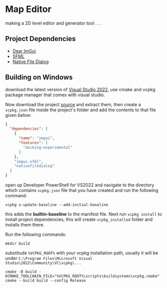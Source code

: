 # Map Editor

making a 2D level editor and generator tool . . .

## Project Dependencies
- [Dear ImGui](https://github.com/ocornut/imgui)
- [SFML](https://github.com/SFML/SFML)
- [Native File Dialog](https://github.com/mlabbe/nativefiledialog)

## Building on Windows

download the latest version of [Visual Studio 2022](https://visualstudio.microsoft.com/downloads/), use cmake and vcpkg package manager that comes with visual studio.

Now download the project [source](https://github.com/madnesly/LevelEditor/archive/refs/heads/main.zip) and extract them, then create a `vcpkg.json` file inside the project's folder and add the contents to that file given below:

```json
{
  "dependencies": [
    {
      "name": "imgui",
      "features": [
        "docking-experimental"
      ]
    },
    "imgui-sfml",
    "nativefiledialog"
  ]
}
```

open up Developer PowerShell for VS2022 and navigate to the directory which contains ``vcpkg.json`` file that you have created and run the following command:

```shell
vcpkg x-update-baseline --add-initial-baseline
```
this adds the **builtin-baseline** to the manifest file. Next run ```vcpkg install``` to install project dependencies, this will create ```vcpkg_installed``` folder and installs them there.

Run the following commands:

```shell
mkdir build
```

substitude ``%VCPKG_ROOT%`` with your vcpkg installation path, usually it will be under ``C:\Program Files\Microsoft Visual Studio\2022\Community\VC\vcpkg\...``

```shell
cmake -B build -DCMAKE_TOOLCHAIN_FILE="%VCPKG_ROOT%\scripts\buildsystems\vcpkg.cmake"
cmake --build build --config Release
```
